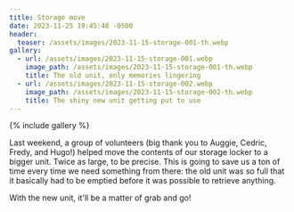 ```yaml
---
title: Storage move
date: 2023-11-25 19:45:48 -0500
header:
  teaser: /assets/images/2023-11-15-storage-001-th.webp
gallery:
  - url: /assets/images/2023-11-15-storage-001.webp
    image_path: /assets/images/2023-11-15-storage-001-th.webp
    title: The old unit, only memories lingering
  - url: /assets/images/2023-11-15-storage-002.webp
    image_path: /assets/images/2023-11-15-storage-002-th.webp
    title: The shiny new unit getting put to use
---
```


{% include gallery %}

Last weekend, a group of volunteers (big thank you to Auggie, Cedric, Fredy,
and Hugo!) helped move the contents of our storage locker to a bigger unit.
Twice as large, to be precise. This is going to save us a ton of time every
time we need something from there: the old unit was so full that it basically
had to be emptied before it was possible to retrieve anything.

With the new unit, it'll be a matter of grab and go!
